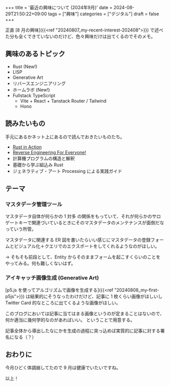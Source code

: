 +++
title = '最近の興味について (2024年9月)'
date = 2024-08-29T21:50:22+09:00
tags = ["興味"]
categories = ["デジタル"]
draft = false
+++

正直 [8 月の興味]({{<ref "20240807_my-recent-interest-202408">}}) で述べた分も全くできていないのだけど、色々興味だけは出てくるのでそのメモ。

## 興味のあるトピック

- Rust (New!)
- LISP
- Generative Art
- リバースエンジニアリング
- ホームラボ (New!)
- Fullstack TypeScript
  - Vite + React + Tanstack Router / Tailwind
  - Hono

## 読みたいもの

手元にあるかネット上にあるので読んでおきたいものたち。

- [Rust in Action](https://livebook.manning.com/book/rust-in-action/chapter-1/6)
- [Reverse Engineering For Everyone!](https://0xinfection.github.io/reversing/)
- 計算機プログラムの構造と解釈
- 基礎から学ぶ組込み Rust
- ジェネラティブ・アート Processing による実践ガイド

## テーマ

### マスタデータ管理ツール

マスタデータ自体が何らかの 1 対多 の関係をもっていて、それが何らかのサロゲートキーで関連づいているときにそのマスタデータのメンテナンスが面倒だなっていう所管。

マスタデータに関連する ER 図を書いたらいい感じにマスタデータの登録フォームとビジュアル化＋クエリでのエクスポートをしてくれるようなのがほしい。

-> そもそも前段として、Entity からそのままフォームを起こすくらいのことをやってみる。何も難しくないはず。

### アイキャッチ画像生成 (Generative Art)

[p5.js を使ってアルゴリズムで画像を生成する]({{<ref "20240808_my-first-p5js">}}) は結果的にそうなったわけだけど、記事に 1 枚くらい画像がほしいし Twitter Card 的なところに出てくるような画像がほしい。

このブログにおいては記事に当てはまる画像というのが定まることはないので、何か適当に幾何学的なのがあればいい。
ということで用意する。

記事全体から導出したなにかを生成の過程に突っ込めば実質的に記事に対する署名になる（？）

## おわりに

今月ひどく体調崩してたので 9 月は健康でいたいですね。

以上！
